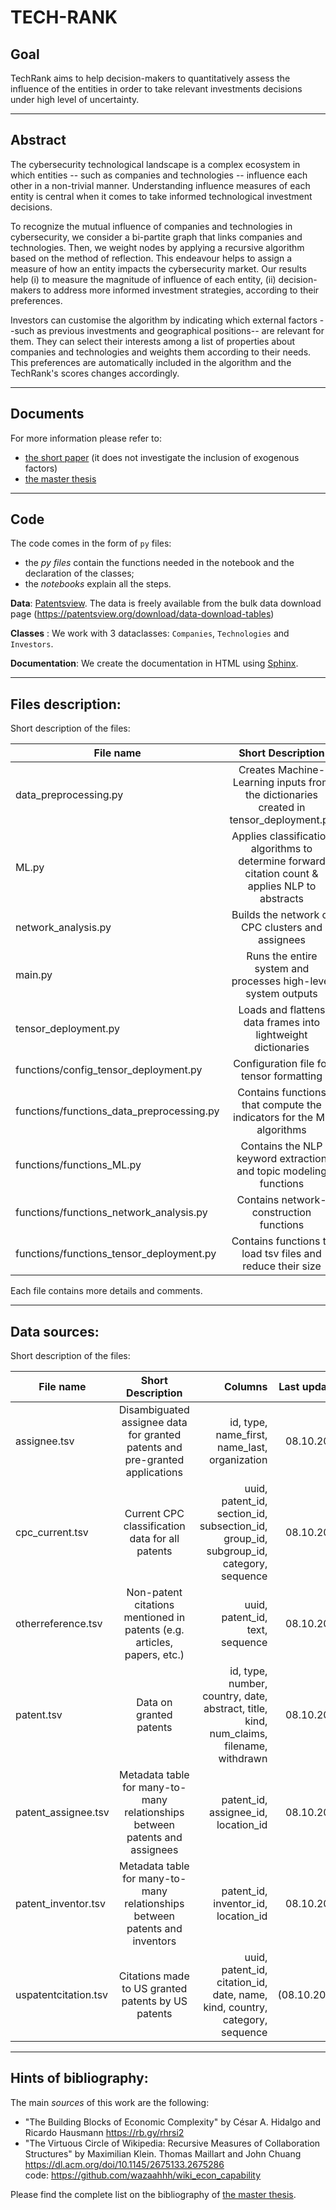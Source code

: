 TECH-RANK 
=============================================

## Goal

TechRank aims to help decision-makers to quantitatively assess the influence of the entities in order to take relevant investments decisions under high level of uncertainty. 

------
## Abstract
The cybersecurity technological landscape is a complex ecosystem in which entities -- such as  companies and technologies -- influence each other in a non-trivial manner. Understanding influence measures of each entity is central when it comes to  take informed technological  investment  decisions. 

To recognize the mutual influence of companies and technologies in cybersecurity, we consider a bi-partite graph that links companies and technologies. Then, we weight nodes by applying a recursive algorithm based on the method of reflection. This endeavour helps to assign a measure of how an entity impacts the cybersecurity market. Our results help (i) to measure the magnitude of influence of each entity, (ii) decision-makers to address more informed investment strategies, according to their preferences. 

Investors can customise the algorithm by indicating which external factors --such as previous investments and geographical positions-- are relevant for them. They can select their interests among a list of properties about companies and technologies and weights them according to their needs. This preferences are automatically included in the algorithm and the TechRank's scores changes accordingly.

------
## Documents
For more information please refer to:
- [the short paper](../docs/_static/TechRank_shortpaper.pdf) (it does not investigate the inclusion of exogenous factors)
- [the master thesis](TechRank_thesis.pdf)


------
## Code

The code comes in the form of `py` files: 
- the _py files_ contain the functions needed in the notebook and the declaration of the classes;
- the _notebooks_ explain all the steps.

**Data**:
[Patentsview](https://www.patentsview.org).
The data is freely available from the bulk data download page (https://patentsview.org/download/data-download-tables)

**Classes** :
We work with 3 dataclasses: `Companies`, `Technologies` and `Investors`.

**Documentation**:
We create the documentation in HTML using [Sphinx](https://www.sphinx-doc.org/en/master/).


------
## Files description:

Short description of the files:

| File name        | Short Description  |  
| ------------- |:-------------:| 
| data_preprocessing.py                   	| Creates Machine-Learning inputs from the dictionaries created in tensor_deployment.py |
| ML.py						| Applies classification algorithms to determine forward citation count & applies NLP to abstracts |
| network_analysis.py				| Builds the network of CPC clusters and assignees |
| main.py					| Runs the entire system and processes high-level system outputs |
| tensor_deployment.py				| Loads and flattens data frames into lightweight dictionaries |
| functions/config_tensor_deployment.py		| Configuration file for tensor formatting |
| functions/functions_data_preprocessing.py	| Contains functions that compute the indicators for the ML algorithms |
| functions/functions_ML.py			| Contains the NLP keyword extraction and topic modeling functions |
| functions/functions_network_analysis.py	| Contains network-construction functions |
| functions/functions_tensor_deployment.py 	| Contains functions to load tsv files and reduce their size |



Each file contains more details and comments. 

------
## Data sources:

Short description of the files:

| File name        | Short Description  | Columns |  Last updated |
| ------------- |:-------------:|-------------:|-------------:|
| assignee.tsv | Disambiguated assignee data for granted patents and pre-granted applications | id, type, name_first, name_last, organization | 08.10.2021 |
| cpc_current.tsv | Current CPC classification data for all patents | uuid, patent_id, section_id, subsection_id, group_id, subgroup_id, category, sequence | 08.10.2021 |
| otherreference.tsv | Non-patent citations mentioned in patents (e.g. articles, papers, etc.) | uuid, patent_id, text, sequence | 08.10.2021 |
| patent.tsv | Data on granted patents | id, type, number, country, date, abstract, title, kind, num_claims, filename, withdrawn | 08.10.2021 |
| patent_assignee.tsv | Metadata table for many-to-many relationships between patents and assignees | patent_id, assignee_id, location_id | 08.10.2021 |
| patent_inventor.tsv | Metadata table for many-to-many relationships between patents and inventors | patent_id, inventor_id, location_id | 08.10.2021 |
| uspatentcitation.tsv | Citations made to US granted patents by US patents | uuid, patent_id, citation_id, date, name, kind, country, category, sequence | (08.10.2021) |

------
## Hints of bibliography:
The main *sources* of this work are the following:
- "The Building Blocks of Economic Complexity" by César A. Hidalgo and Ricardo Hausmann
https://rb.gy/rhrsi2
- "The Virtuous Circle of Wikipedia: Recursive Measures of Collaboration Structures" by Maximilian Klein. Thomas Maillart and John Chuang
https://dl.acm.org/doi/10.1145/2675133.2675286 \
code: https://github.com/wazaahhh/wiki_econ_capability

Please find the complete list on the bibliography of [the master thesis](TechRank_thesis.pdf). 